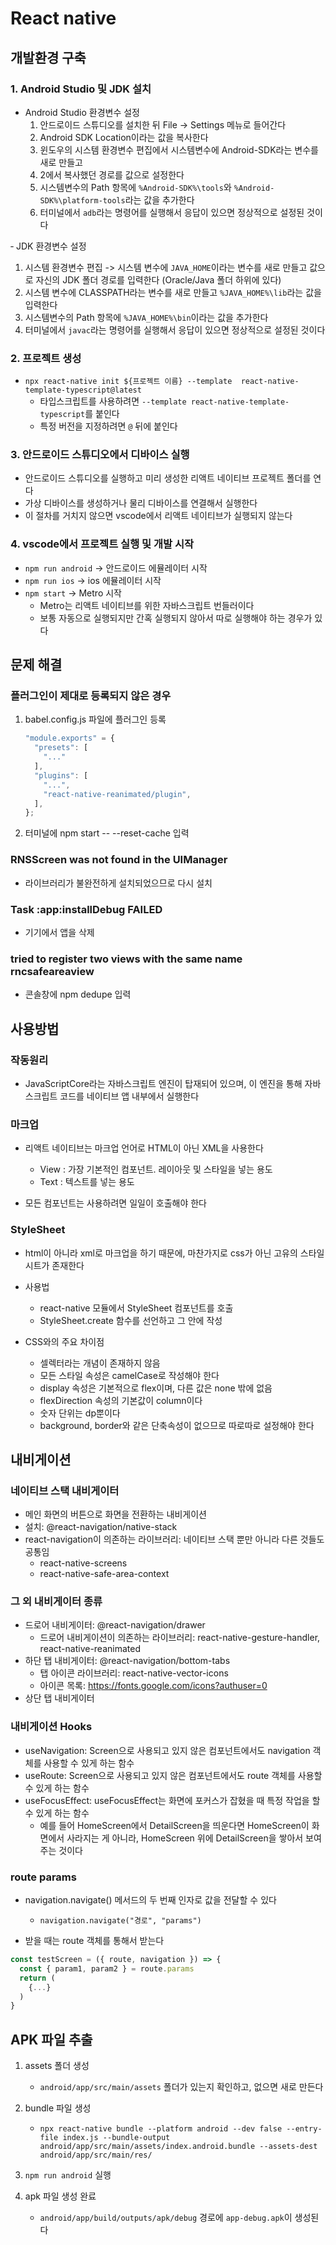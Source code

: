 # React native
## 개발환경 구축
### 1. Android Studio 및 JDK 설치
- Android Studio 환경변수 설정
  1. 안드로이드 스튜디오를 설치한 뒤 File -> Settings 메뉴로 들어간다
  2. Android SDK Location이라는 값을 복사한다 
  3. 윈도우의 시스템 환경변수 편집에서 시스템변수에 Android-SDK라는 변수를 새로 만들고
  4. 2에서 복사했던 경로를 값으로 설정한다
  5. 시스템변수의 Path 항목에 `%Android-SDK%\tools`와 `%Android-SDK%\platform-tools`라는 값을 추가한다
  6. 터미널에서 `adb`라는 명령어를 실행해서 응답이 있으면 정상적으로 설정된 것이다

‐ JDK 환경변수 설정
  1. 시스템 환경변수 편집 -> 시스템 변수에 `JAVA_HOME`이라는 변수를 새로 만들고 값으로 자신의 JDK 폴더 경로를 입력한다 (Oracle/Java 폴더 하위에 있다)
  2. 시스템 변수에 CLASSPATH라는 변수를 새로 만들고 `%JAVA_HOME%\lib`라는 값을 입력한다
  3. 시스템변수의 Path 항목에 `%JAVA_HOME%\bin`이라는 값을 추가한다
  4. 터미널에서 `javac`라는 명령어를 실행해서 응답이 있으면 정상적으로 설정된 것이다

### 2. 프로젝트 생성
- `npx react-native init ${프로젝트 이름} --template  react-native-template-typescript@latest `
  - 타입스크립트를 사용하려면 `--template react-native-template-typescript`를 붙인다
  - 특정 버전을 지정하려면 `@` 뒤에 붙인다

### 3. 안드로이드 스튜디오에서 디바이스 실행
- 안드로이드 스튜디오를 실행하고 미리 생성한 리액트 네이티브 프로젝트 폴더를 연다
- 가상 디바이스를 생성하거나 물리 디바이스를 연결해서 실행한다
- 이 절차를 거치지 않으면 vscode에서 리액트 네이티브가 실행되지 않는다

### 4. vscode에서 프로젝트 실행 및 개발 시작
- `npm run android` -> 안드로이드 에뮬레이터 시작
- `npm run ios` -> ios 에뮬레이터 시작
- `npm start` -> Metro 시작
  - Metro는 리액트 네이티브를 위한 자바스크립트 번들러이다
  - 보통 자동으로 실행되지만 간혹 실행되지 않아서 따로 실행해야 하는 경우가 있다

## 문제 해결
### 플러그인이 제대로 등록되지 않은 경우

1. babel.config.js 파일에 플러그인 등록

   ```javascript
   "module.exports" = {
     "presets": [
       "..."
     ],
     "plugins": [
       "...",
       "react-native-reanimated/plugin",
     ],
   };
   ```

2. 터미널에 npm start -- --reset-cache 입력

### RNSScreen was not found in the UIManager

- 라이브러리가 불완전하게 설치되었으므로 다시 설치

### Task :app:installDebug FAILED

- 기기에서 앱을 삭제

### tried to register two views with the same name rncsafeareaview

- 콘솔창에 npm dedupe 입력

## 사용방법

### 작동원리

- JavaScriptCore라는 자바스크립트 엔진이 탑재되어 있으며, 이 엔진을 통해 자바스크립트 코드를 네이티브 앱 내부에서 실행한다

### 마크업

- 리액트 네이티브는 마크업 언어로 HTML이 아닌 XML을 사용한다
  - View : 가장 기본적인 컴포넌트. 레이아웃 및 스타일을 넣는 용도
  - Text : 텍스트를 넣는 용도
  
- 모든 컴포넌트는 사용하려면 일일이 호출해야 한다
  
### StyleSheet

- html이 아니라 xml로 마크업을 하기 때문에, 마찬가지로 css가 아닌 고유의 스타일시트가 존재한다

- 사용법
  - react-native 모듈에서 StyleSheet 컴포넌트를 호출
  - StyleSheet.create 함수를 선언하고 그 안에 작성

- CSS와의 주요 차이점
  - 셀렉터라는 개념이 존재하지 않음
  - 모든 스타일 속성은 camelCase로 작성해야 한다
  - display 속성은 기본적으로 flex이며, 다른 값은 none 밖에 없음
  - flexDirection 속성의 기본값이 column이다
  - 숫자 단위는 dp뿐이다
  - background, border와 같은 단축속성이 없으므로 따로따로 설정해야 한다


## 내비게이션 

### 네이티브 스택 내비게이터

- 메인 화면의 버튼으로 화면을 전환하는 내비게이션
- 설치: @react-navigation/native-stack
- react-navigation이 의존하는 라이브러리: 네이티브 스택 뿐만 아니라 다른 것들도 공통임
  - react-native-screens
  - react-native-safe-area-context

### 그 외 내비게이터 종류

- 드로어 내비게이터: @react-navigation/drawer
  - 드로어 내비게이션이 의존하는 라이브러리: react-native-gesture-handler, react-native-reanimated
- 하단 탭 내비게이터: @react-navigation/bottom-tabs
  - 탭 아이콘 라이브러리: react-native-vector-icons
  - 아이콘 목록: https://fonts.google.com/icons?authuser=0
- 상단 탭 내비게이터

### 내비게이션 Hooks

- useNavigation: Screen으로 사용되고 있지 않은 컴포넌트에서도 navigation 객체를 사용할 수 있게 하는 함수
- useRoute: Screen으로 사용되고 있지 않은 컴포넌트에서도 route 객체를 사용할 수 있게 하는 함수
- useFocusEffect: useFocusEffect는 화면에 포커스가 잡혔을 때 특정 작업을 할 수 있게 하는 함수
  - 예를 들어 HomeScreen에서 DetailScreen을 띄운다면 HomeScreen이 화면에서 사라지는 게 아니라, HomeScreen 위에 DetailScreen을 쌓아서 보여주는 것이다

### route params
- navigation.navigate() 메서드의 두 번째 인자로 값을 전달할 수 있다
  - `navigation.navigate("경로", "params")`

- 받을 때는 route 객체를 통해서 받는다
```javascript
const testScreen = ({ route, navigation }) => {
  const { param1, param2 } = route.params
  return (
    {...}
  )
}
```

## APK 파일 추출
1. assets 폴더 생성
   - `android/app/src/main/assets` 폴더가 있는지 확인하고, 없으면 새로 만든다

2. bundle 파일 생성
   - `npx react-native bundle --platform android --dev false --entry-file index.js --bundle-output android/app/src/main/assets/index.android.bundle --assets-dest android/app/src/main/res/`

3. `npm run android` 실행

4. apk 파일 생성 완료
   - `android/app/build/outputs/apk/debug` 경로에 `app-debug.apk`이 생성된다